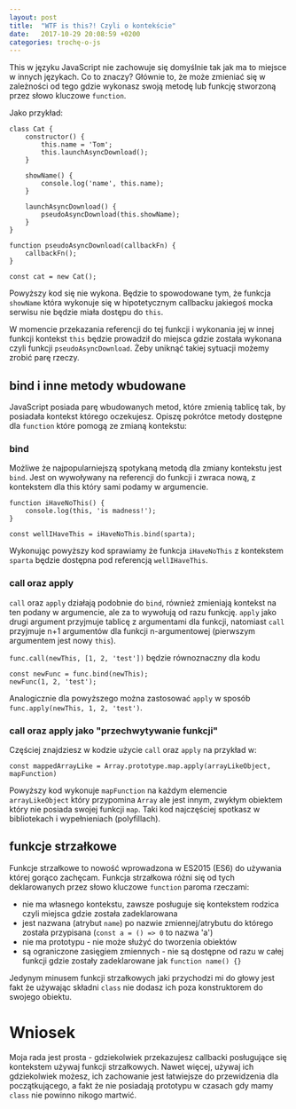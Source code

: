 ```yaml
---
layout: post
title:  "WTF is this?! Czyli o kontekście"
date:   2017-10-29 20:08:59 +0200
categories: trochę-o-js
---
```


This w języku JavaScript nie zachowuje się domyślnie tak jak ma to miejsce w innych językach. Co to znaczy? Głównie to, że może zmieniać się w zależności od tego gdzie wykonasz swoją metodę lub funkcję stworzoną przez słowo kluczowe `function`. 

Jako przykład: 

```
class Cat {
    constructor() {
        this.name = 'Tom';
        this.launchAsyncDownload();
    }

    showName() {
        console.log('name', this.name);
    }

    launchAsyncDownload() {
        pseudoAsyncDownload(this.showName);
    }
}

function pseudoAsyncDownload(callbackFn) {
    callbackFn();
}

const cat = new Cat();
```

Powyższy kod się nie wykona. Będzie to spowodowane tym, że funkcja `showName` która wykonuje się w hipotetycznym callbacku jakiegoś mocka serwisu nie będzie miała dostępu do `this`. 

W momencie przekazania referencji do tej funkcji i wykonania jej w innej funkcji kontekst `this` będzie prowadził do miejsca gdzie została wykonana czyli funkcji `pseudoAsyncDownload`. Żeby uniknąć takiej sytuacji możemy zrobić parę rzeczy. 

## bind i inne metody wbudowane

JavaScript posiada parę wbudowanych metod, które zmienią tablicę tak, by posiadała kontekst którego oczekujesz. Opiszę pokrótce metody dostępne dla `function` które pomogą ze zmianą kontekstu:

### bind

Możliwe że najpopularniejszą spotykaną metodą dla zmiany kontekstu jest `bind`. Jest on wywoływany na referencji do funkcji i zwraca nową, z kontekstem dla this który sami podamy w argumencie.

``` 
function iHaveNoThis() {
    console.log(this, 'is madness!');
}

const wellIHaveThis = iHaveNoThis.bind(sparta);
```

Wykonując powyższy kod sprawiamy że funkcja `iHaveNoThis` z kontekstem `sparta` będzie dostępna pod referencją `wellIHaveThis`. 

### call oraz apply 

`call` oraz `apply` działają podobnie do `bind`, również zmieniają kontekst na ten podany w argumencie, ale za to wywołują od razu funkcję. `apply` jako drugi argument przyjmuje tablicę z argumentami dla funkcji, natomiast `call` przyjmuje n+1 argumentów dla funkcji n-argumentowej (pierwszym argumentem jest nowy `this`).

```func.call(newThis, [1, 2, 'test'])``` 
będzie równoznaczny dla kodu
```
const newFunc = func.bind(newThis);
newFunc(1, 2, 'test');
```

Analogicznie dla powyższego można zastosować `apply` w sposób `func.apply(newThis, 1, 2, 'test')`.

### call oraz apply jako "przechwytywanie funkcji"

Częściej znajdziesz w kodzie użycie `call` oraz `apply` na przykład w:

```
const mappedArrayLike = Array.prototype.map.apply(arrayLikeObject, mapFunction)
```

Powyższy kod wykonuje `mapFunction` na każdym elemencie `arrayLikeObject` który przypomina `Array` ale jest innym, zwykłym obiektem który nie posiada swojej funkcji `map`. Taki kod najczęściej spotkasz w bibliotekach i wypełnieniach (polyfillach).

## funkcje strzałkowe 

Funkcje strzałkowe to nowość wprowadzona w ES2015 (ES6) do używania której gorąco zachęcam. Funkcja strzałkowa różni się od tych deklarowanych przez słowo kluczowe `function` paroma rzeczami: 

* nie ma własnego kontekstu, zawsze posługuje się kontekstem rodzica czyli miejsca gdzie została zadeklarowana
* jest nazwana (atrybut `name`) po nazwie zmiennej/atrybutu do którego została przypisana (`const a = () => 0` to nazwa 'a')
* nie ma prototypu - nie może służyć do tworzenia obiektów 
* są ograniczone zasięgiem zmiennych - nie są dostępne od razu w całej funkcji gdzie zostały zadeklarowane jak `function name() {}`

Jedynym minusem funkcji strzałkowych jaki przychodzi mi do głowy jest fakt że używając składni `class` nie dodasz ich poza konstruktorem do swojego obiektu.

# Wniosek 

Moja rada jest prosta - gdziekolwiek przekazujesz callbacki posługujące się kontekstem używaj funkcji strzałkowych. Nawet więcej, używaj ich gdziekolwiek możesz, ich zachowanie jest łatwiejsze do przewidzenia dla początkującego, a fakt że nie posiadają prototypu w czasach gdy mamy `class` nie powinno nikogo martwić. 
